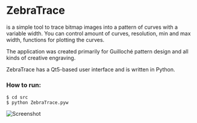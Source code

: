 # ZebraTrace

is a simple tool to trace bitmap images into a pattern of curves 
with a variable width. You can control amount of curves, resolution, min and 
max width, functions for plotting the curves.

The application was created primarily for Guilloché pattern design and all 
kinds of creative engraving.

ZebraTrace has a Qt5-based user interface and is written in Python.

### How to run:
```
$ cd src
$ python ZebraTrace.pyw
```

![Screenshot](https://github.com//maxim-s-barabash/ZebraTrace/blob/gh-pages/images/screenshot1.png?raw=true)

